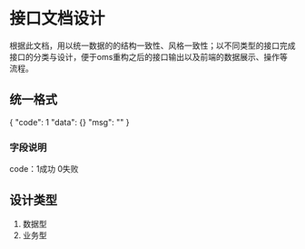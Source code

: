 <!--
 * @Author: 吴楚标
 * @Date: 2023-08-07 15:41:05
 * @LastEditors: 吴楚标
 * @LastEditTime: 2023-08-07 15:55:36
 * @Description: 
-->
# 接口文档设计
根据此文档，用以统一数据的的结构一致性、风格一致性；以不同类型的接口完成接口的分类与设计，便于oms重构之后的接口输出以及前端的数据展示、操作等流程。

## 统一格式
{
  "code": 1
  "data": {}
  "msg": ""
}

### 字段说明
code：1成功  0失败

## 设计类型
1. 数据型
2. 业务型